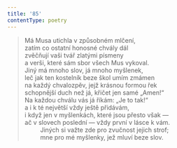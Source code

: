 ```yaml
---
title: '85'
contentType: poetry
---
```


<section>

> Má Musa utichla v způsobném mlčení,  
> zatím co ostatní honosné chvály dál  
> zvěčňují vaši tvář zlatými písmeny  
> a verši, které sám sbor všech Mus vykoval.  
> Jiný má mnoho slov, já mnoho myšlenek,  
> leč jak ten kostelník beze škol umím zmámen  
> na každý chvalozpěv, jejž krásnou formou řek  
> schopnější duch než já, křičet jen samé „Amen!“  
> Na každou chválu vás já říkám: „Je to tak!“  
> a i k té největší vždy ještě přidávám,  
> i když jen v myšlenkách, které jsou přesto však —  
> ač v slovech poslední — vždy první v lásce k vám.  
>          Jiných si važte zde pro zvučnost jejich strof;  
>          mne pro mé myšlenky, jež mluví beze slov.

</section>
